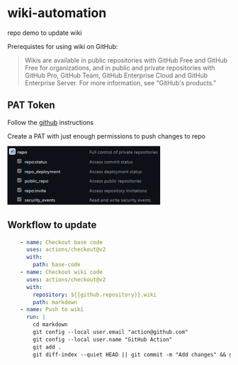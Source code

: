 # wiki-automation
repo demo to update wiki

Prerequistes for using wiki on GitHub:

> Wikis are available in public repositories with GitHub Free and GitHub Free for organizations, and in public and private repositories with GitHub Pro, GitHub Team, GitHub Enterprise Cloud and GitHub Enterprise Server. For more information, see "GitHub's products."

## PAT Token

Follow the [github](https://docs.github.com/en/authentication/keeping-your-account-and-data-secure/creating-a-personal-access-token) instructions

Create a PAT with just enough permissions to push changes to repo

![repo PAT scope](./docs/media/pat-scope.drawio.png)

## Workflow to update

```yaml
    - name: Checkout base code
      uses: actions/checkout@v2
      with:
        path: base-code
    - name: Checkout wiki code
      uses: actions/checkout@v2
      with:
        repository: ${{github.repository}}.wiki
        path: markdown
    - name: Push to wiki
      run: |
        cd markdown
        git config --local user.email "action@github.com"
        git config --local user.name "GitHub Action"
        git add .
        git diff-index --quiet HEAD || git commit -m "Add changes" && git push
```